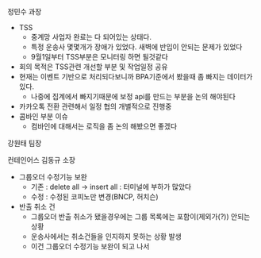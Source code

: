 정민수 과장
- TSS
	- 중계망 사업자 완료는 다 되어있는 상태다.
	- 특정 운송사 몇몇개가 장애가 있었다. 새벽에 반입이 안되는 문제가 있었다
	- 9월1일부터 TSS부분은 모니터링 하면 될것같다
- 회의 목적은 TSS관련 개선할 부분 및 작업일정 공유
- 현재는 이벤트 기반으로 처리되다보니까 BPA기준에서 봤을때 좀 빠지는 데이터가 있다.
	- 나중에 집계에서 빠지기때문에 보정 api를 만드는 부분을 논의 해야된다
- 카카오톡 전환 관련해서 일정 협의 개별적으로 진행중
- 콤바인 부분 이슈
	- 컴바인에 대해서는 로직을 좀 논의 해봤으면 좋겠다

강원태 팀장


컨테인어스 김동규 소장
- 그룹오더 수정기능 보완
	- 기존 : delete all -> insert all : 터미널에 부하가 많았다
	- 수정 : 수정된 코피노만 변경(BNCP, 허치슨)
- 반출 취소 건
	- 그룹오더 반출 취소가 됐을경우에는 그룹 목록에는 포함이(제외가(?)) 안되는 상황
	- 운송사에서는 취소건들을 인지하지 못하는 상황 발생
	- 이건 그룹오더 수정기능 보완이 되고 나서 
